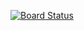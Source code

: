 [![Board Status](https://dev.azure.com/victoriaolawal05/0f3224cc-41ad-4d86-b7d3-aa7cefa8b433/64c5e6c7-65a3-471d-986d-8c20d79d3505/_apis/work/boardbadge/072e118e-a3d1-4d0a-bd5c-5ef9c2b55534)](https://dev.azure.com/victoriaolawal05/0f3224cc-41ad-4d86-b7d3-aa7cefa8b433/_boards/board/t/64c5e6c7-65a3-471d-986d-8c20d79d3505/Microsoft.RequirementCategory)